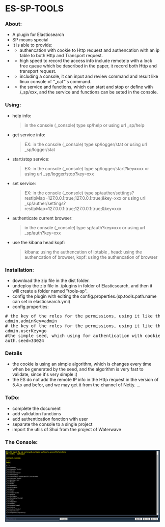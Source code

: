 # ES-SP-TOOLS

### About:
* A plugin for Elasticsearch
* SP means special 
* It is able to provide:
* * authencation with cookie to Http request and authencation with an ip table to both Http and Transport request. 
* * high speed to record the access info include remoteIp with a lock free queue which be described in the paper, it record both Http and transport request.
* * including a console, it can input and review command and result like linux console of "_cat"'s command.
* * the service and functions, which can start and stop or define with /_sp/xxx, and the service and functions can be seted in the console. 


### Using:
* help info: 
  > in the console (_console) type sp/help or using url _sp/help
* get service info: 
  > EX: in the console (_console) type sp/logger/stat or using url _sp/logger/stat	
* start/stop service: 
  > EX: in the console (_console) type sp/logger/start?key=xxx or using url _sp/logger/stop?key=xxx
* set service: 
  > EX: in the console (_console) type sp/auther/settings?restIpMap=127.0.0.1:true;127.0.0.1:true;&key=xxx or using url _sp/auther/settings?restIpMap=127.0.0.1:true;127.0.0.1:true;&key=xxx
* authenticate current browser: 
  > in the console (_console) type sp/auth?key=xxx or using url _sp/auth?key=xxx
* use the kibana head kopf:
  > kibana: using the authencation of iptable , head: using the authencation of browser, kopf: using the authencation of browser


### Installation:
* download the zip file in the dist folder.
* undeploy the zip file in ./plugins in folder of Elasticsearch, and then it will create a folder named "tools-sp".
* config the plugin with editing the config.properties.(sp.tools.path.name can set in elasticsearch.yml)
* config.properties:
<pre>
# the key of the roles for the permissions, using it like this: _sp/auther/stop?key=admin
admin.adminKey=admin
# the key of the roles for the permissions, using it like this: _sp/auther/stop?key=admin 
admin.userKey=go
#the simple seed, which using for authentication with cookie
auth.seed=33024
</pre>

### Details
* the cookie is using an simple algorithm, which is changes every time when be generated by the seed, and the algorithm is very fast to validate, since it's very simple :)
* the ES do not add the remote IP info in the Http request in the version of 5.4.x and befor, and we may get it from the channel of Netty. ... 

### ToDo:
* complete the document
* add validation functions
* add authentication fonction with user
* separate the console to a single project
* import the utils of Shui from the project of Waterwave


### The Console:
 ![00-console.png](https://raw.githubusercontent.com/psfu/es-sp-tools/master/info/00-console.png)







 

